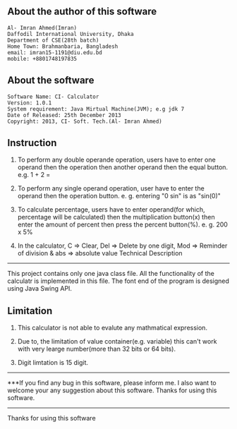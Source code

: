 
About the author of this software
-----------------------------------------------------------------

	Al- Imran Ahmed(Imran)
	Daffodil International University, Dhaka
	Department of CSE(28th batch)
	Home Town: Brahmanbaria, Bangladesh
	email: imran15-1191@diu.edu.bd
	mobile: +8801748197835


About the software
-----------------------------------------------------------------

	Software Name: CI- Calculator
	Version: 1.0.1
	System requirement: Java Mirtual Machine(JVM); e.g jdk 7
	Date of Released: 25th December 2013
	Copyright: 2013, CI- Soft. Tech.(Al- Imran Ahmed)


Instruction
-----------------------------------------------------------------

1. To perform any double operande operation, users have to enter one operand then the operation then another operand then the equal button.
	e.g. 1 + 2 =

2. To perform any single operand operation, user have to enter the operand then the operation button.
	e. g. entering  "0 sin"  is as "sin(0)"

3. To calculate percentage, users have to enter operand(for which, percentage will be calculated) then the multiplication button(x) then enter the amount 
of percent then press the percent button(%).
	e. g. 200 x 5%

4. In the calculator, C => Clear, Del => Delete by one digit, Mod => Reminder of division
				&
		      abs => absolute value
Technical Description
-----------------------------------------------------------------
This project contains only one java class file. All the functionality of the calculatr is implemented in this file. The font end of the program is designed using Java Swing API. 


Limitation
-----------------------------------------------------------------

1. This calculator is not able to evalute any mathmatical expression.

2. Due to, the limitation of value container(e.g. variable) this can't work with very learge number(more than 32 bits or 64 bits).

3. Digit limtation is 15 digit.

-----------------------------------------------------------------

***If you find any bug in this software, please inform me. I also want to welcome your any suggestion about this software. Thanks for using this software.

-----------------------------------------------------------------
Thanks for using this software
